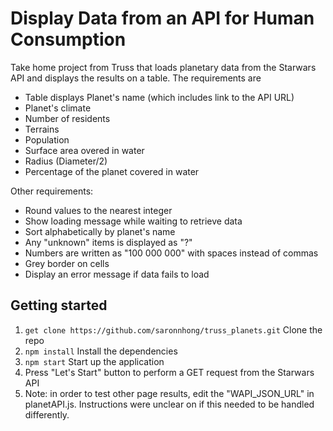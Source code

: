 # Display Data from an API for Human Consumption
Take home project from Truss that loads planetary data from the Starwars API and displays the results on a table. The requirements are 
- Table displays Planet's name (which includes link to the API URL)
- Planet's climate
- Number of residents
- Terrains
- Population
- Surface area overed in water
- Radius (Diameter/2)
- Percentage of the planet covered in water

Other requirements:
- Round values to the nearest integer
- Show loading message while waiting to retrieve data
- Sort alphabetically by planet's name
- Any "unknown" items is displayed as "?"
- Numbers are written as "100 000 000" with spaces instead of commas
- Grey border on cells
- Display an error message if data fails to load

## Getting started
1. ``get clone https://github.com/saronnhong/truss_planets.git`` Clone the repo
2. ``npm install`` Install the dependencies
3. ``npm start`` Start up the application
4. Press "Let's Start" button to perform a GET request from the Starwars API
5. Note: in order to test other page results, edit the "WAPI_JSON_URL" in planetAPI.js. Instructions were unclear on if this needed to be handled differently.